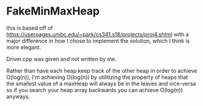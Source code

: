 # FakeMinMaxHeap
this is based off of https://userpages.umbc.edu/~park/cs341.s18/projects/proj4.shtml
with a major difference in how I chose to implement the solution, which I think is more elegant.

Driver.cpp was given and not written by me.

Rather than have each heap keep track of the other heap in order to achieve O(log(n)), I'm achieving O(log(n)) by
utilitizing the property of heaps that the smallest value of a maxHeap will always be in the leaves and vice-versa
so if you search your heap array backwards you can achieve O(log(n)) anyways.

